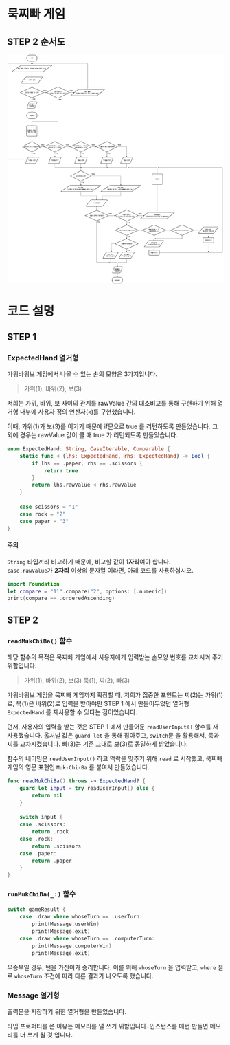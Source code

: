 # 묵찌빠 게임

## STEP 2 순서도

![묵찌빠 게임 순서도](ios-rock-paper-scissors-step2.drawio.png)

# 코드 설명

## STEP 1

### ExpectedHand 열거형

가위바위보 게임에서 나올 수 있는 손의 모양은 3가지입니다.
> 가위(1), 바위(2), 보(3)

저희는 가위, 바위, 보 사이의 관계를 rawValue 간의 대소비교를 통해 구현하기 위해
열거형 내부에 사용자 정의 연산자(`<`)를 구현했습니다.

이때, 가위(1)가 보(3)를 이기기 때문에 if문으로 true 를 리턴하도록 만들었습니다.
그 외에 경우는 rawValue 값이 클 때 true 가 리턴되도록 만들었습니다.

```swift
enum ExpectedHand: String, CaseIterable, Comparable {
    static func < (lhs: ExpectedHand, rhs: ExpectedHand) -> Bool {
        if lhs == .paper, rhs == .scissors {
            return true
        }
        return lhs.rawValue < rhs.rawValue
    }
    
    case scissors = "1"
    case rock = "2"
    case paper = "3"
}
```

#### 주의

`String` 타입끼리 비교하기 때문에, 비교할 값이 **1자리**여야 합니다.  
`case.rawValue`가 **2자리** 이상의 문자열 이라면, 아래 코드를 사용하십시오.
```swift
import Foundation
let compare = "11".compare("2", options: [.numeric])
print(compare == .orderedAscending)
```

## STEP 2

### `readMukChiBa()` 함수

해당 함수의 목적은 묵찌빠 게임에서 사용자에게 입력받는 손모양 번호를 교차시켜 주기 위함입니다.

> 가위(1), 바위(2), 보(3)
> 묵(1), 찌(2), 빠(3)

가위바위보 게임을 묵찌빠 게임까지 확장할 때, 저희가 집중한 포인트는
찌(2)는 가위(1)로, 묵(1)은 바위(2)로 입력을 받아야만
STEP 1 에서 만들어두었던 열거형 `ExpectedHand` 를 재사용할 수 있다는 점이었습니다.

먼저, 사용자의 입력을 받는 것은 STEP 1 에서 만들어둔 `readUserInput()` 함수를 재사용했습니다.
옵셔널 값은 `guard let` 을 통해 잡아주고, `switch`문 을 활용해서, 묵과 찌를 교차시켰습니다.
빠(3)는 기존 그대로 보(3)로 동일하게 받았습니다.

함수의 네이밍은 `readUserInput()` 하고 맥락을 맞추기 위해 `read` 로 시작했고, 묵찌빠 게임의 영문 표현인 `Muk-Chi-Ba` 를 붙여서 만들었습니다.

```swift
func readMukChiBa() throws -> ExpectedHand? {
    guard let input = try readUserInput() else {
        return nil
    }
    
    switch input {
    case .scissors:
        return .rock
    case .rock:
        return .scissors
    case .paper:
        return .paper
    }
}
```



### `runMukChiBa(_:)` 함수

```swift
switch gameResult {
    case .draw where whoseTurn == .userTurn:
        print(Message.userWin)
        print(Message.exit)
    case .draw where whoseTurn == .computerTurn:
        print(Message.computerWin)
        print(Message.exit)
```

무승부일 경우, 턴을 가진이가 승리합니다. 이를 위해 `whoseTurn` 을 입력받고, `where` 절로 `whoseTurn` 조건에 따라 다른 결과가 나오도록 했습니다.

### Message 열거형

출력문을 저장하기 위한 열거형을 만들었습니다.

타입 프로퍼티를 쓴 이유는 메모리를 덜 쓰기 위함입니다. 인스턴스를 매번 만들면 메모리를 더 쓰게 될 것 입니다.

